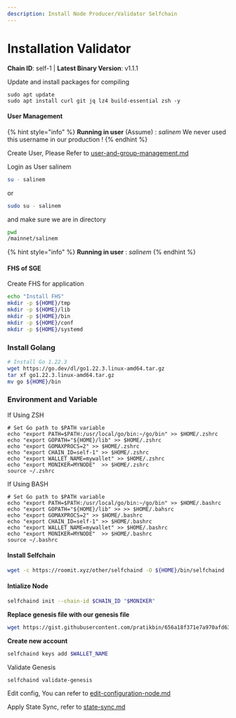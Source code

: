 ```yaml
---
description: Install Node Producer/Validator Selfchain
---
```


# Installation Validator

**Chain ID**: self-1 | **Latest Binary Version**: v1.1.1

Update and install packages for compiling

```
sudo apt update
sudo apt install curl git jq lz4 build-essential zsh -y
```

#### User Management

{% hint style="info" %}
**Running in user** (Assume) : _salinem_ We never used this username in our production !
{% endhint %}

Create User, Please Refer to [user-and-group-management.md](../../../security/user-and-group-management.md "mention")

Login as User salinem

```bash
su - salinem
```

or

```bash
sudo su - salinem
```

and make sure we are in directory

```bash
pwd
/mainnet/salinem
```

{% hint style="info" %}
**Running in user** : _salinem_
{% endhint %}

#### FHS of SGE

Create FHS for application

```bash
echo "Install FHS"
mkdir -p ${HOME}/tmp
mkdir -p ${HOME}/lib
mkdir -p ${HOME}/bin
mkdir -p ${HOME}/conf
mkdir -p ${HOME}/systemd
```

### Install Golang

```bash
# Install Go 1.22.3
wget https://go.dev/dl/go1.22.3.linux-amd64.tar.gz
tar xf go1.22.3.linux-amd64.tar.gz
mv go ${HOME}/bin
```


### Environment and Variable
If Using ZSH
```
# Set Go path to $PATH variable
echo "export PATH=$PATH:/usr/local/go/bin:~/go/bin" >> $HOME/.zshrc
echo "export GOPATH="${HOME}/lib" >> $HOME/.zshrc
echo "export GOMAXPROCS=2" >> $HOME/.zshrc
echo "export CHAIN_ID=self-1" >> $HOME/.zshrc
echo "export WALLET_NAME=mywallet" >> $HOME/.zshrc
echo "export MONIKER=MYNODE"  >> $HOME/.zshrc
source ~/.zshrc
```


If Using BASH
```
# Set Go path to $PATH variable
echo "export PATH=$PATH:/usr/local/go/bin:~/go/bin" >> $HOME/.bashrc
echo "export GOPATH="${HOME}/lib" >> >> $HOME/.bahsrc
echo "export GOMAXPROCS=2" >> $HOME/.bashrc
echo "export CHAIN_ID=self-1" >> $HOME/.bashrc
echo "export WALLET_NAME=mywallet" >> $HOME/.bashrc
echo "export MONIKER=MYNODE"  >> $HOME/.bashrc
source ~/.bashrc
```


#### Install Selfchain

```bash
wget -c https://roomit.xyz/other/selfchaind -O ${HOME}/bin/selfchaind
```


#### Intialize Node

```bash
selfchaind init --chain-id $CHAIN_ID "$MONIKER"
```

**Replace genesis file with our genesis file**

```bash
wget https://gist.githubusercontent.com/pratikbin/656a18f371e7a970afd63e2da2890c81/raw/3876268b2d07ce65aece8455c67f98cf557c6e40/selfchain-mainnet-self-1.json -O $HOME/.selfchain/config/genesis.json
```

<!-- **Download data Selfchain / oracle scripts files, and store in $HOME/.selfchain/files**

```bash
wget -qO- $BIN_FILES_URL | tar xvz -C $HOME/.selfchain/
``` -->

**Create new account**

```bash
selfchaind keys add $WALLET_NAME
```

Validate Genesis

```
selfchaind validate-genesis
```

Edit config, You can refer to [edit-configuration-node.md](edit-configuration-node.md "mention")

Apply State Sync, refer to [state-sync.md](state-sync.md "mention")
